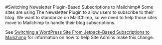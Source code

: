 #Switching Newsletter Plugin-Based Subscriptions to Mailchimp#
Some sites are using The Newsletter Plugin to allow users to subscribe to their blog. We want to standarize on MailChimp, so we need to help those sites move to Mailchimp to handle their blog subscriptions.

See [Switching a WordPress Site From Jetpack-Based Subscriptions to Mailchimp](https://github.com/OITWPsupport/documentation/blob/master/Moving%20Site%20Subscriptions%20to%20Mailchimp.md) for information on how to help Site Admins make this change.
